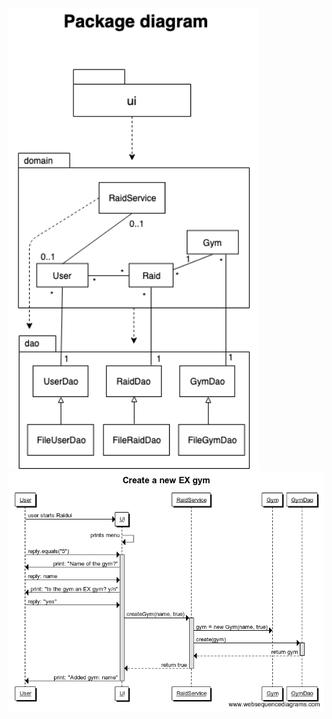 <img src="https://raw.githubusercontent.com/sinilandia/ohte2019/master/Documentation/kuvat/Packagediagram.png" width="400">

<img src="https://github.com/sinilandia/ohte2019/blob/master/Documentation/kuvat/Create%20a%20new%20EX%20gym.png" width="600">

